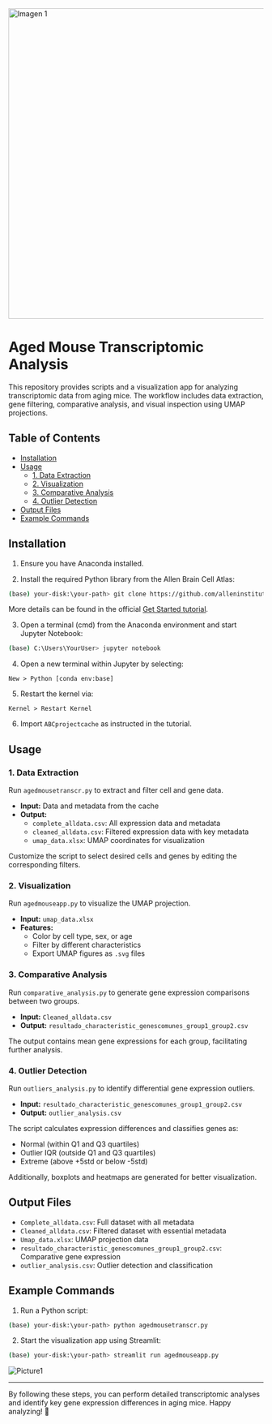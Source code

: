 <img width="612" alt="Imagen 1" src="https://github.com/user-attachments/assets/3cde9cb2-cc53-4541-b029-1218a7cf1b54" />

# Aged Mouse Transcriptomic Analysis

This repository provides scripts and a visualization app for analyzing transcriptomic data from aging mice. The workflow includes data extraction, gene filtering, comparative analysis, and visual inspection using UMAP projections.

## Table of Contents

- [Installation](#installation)
- [Usage](#usage)
  - [1. Data Extraction](#1-data-extraction)
  - [2. Visualization](#2-visualization)
  - [3. Comparative Analysis](#3-comparative-analysis)
  - [4. Outlier Detection](#4-outlier-detection)
- [Output Files](#output-files)
- [Example Commands](#example-commands)

## Installation

1. Ensure you have Anaconda installed.

2. Install the required Python library from the Allen Brain Cell Atlas:

```bash
(base) your-disk:\your-path> git clone https://github.com/alleninstitute/abc_atlas_access.git
```

More details can be found in the official [Get Started tutorial](https://alleninstitute.github.io/abc_atlas_access/notebooks/getting_started.html).

3. Open a terminal (cmd) from the Anaconda environment and start Jupyter Notebook:

```bash
(base) C:\Users\YourUser> jupyter notebook
```

4. Open a new terminal within Jupyter by selecting:

```
New > Python [conda env:base]
```

5. Restart the kernel via:

```
Kernel > Restart Kernel
```

6. Import `ABCprojectcache` as instructed in the tutorial.

## Usage

### 1. Data Extraction

Run `agedmousetranscr.py` to extract and filter cell and gene data.

- **Input:** Data and metadata from the cache
- **Output:**
  - `complete_alldata.csv`: All expression data and metadata
  - `cleaned_alldata.csv`: Filtered expression data with key metadata
  - `umap_data.xlsx`: UMAP coordinates for visualization

Customize the script to select desired cells and genes by editing the corresponding filters.

### 2. Visualization

Run `agedmouseapp.py` to visualize the UMAP projection.

- **Input:** `umap_data.xlsx`
- **Features:**
  - Color by cell type, sex, or age
  - Filter by different characteristics
  - Export UMAP figures as `.svg` files

### 3. Comparative Analysis

Run `comparative_analysis.py` to generate gene expression comparisons between two groups.

- **Input:** `Cleaned_alldata.csv`
- **Output:** `resultado_characteristic_genescomunes_group1_group2.csv`

The output contains mean gene expressions for each group, facilitating further analysis.

### 4. Outlier Detection

Run `outliers_analysis.py` to identify differential gene expression outliers.

- **Input:** `resultado_characteristic_genescomunes_group1_group2.csv`
- **Output:** `outlier_analysis.csv`

The script calculates expression differences and classifies genes as:
- Normal (within Q1 and Q3 quartiles)
- Outlier IQR (outside Q1 and Q3 quartiles)
- Extreme (above +5std or below -5std)

Additionally, boxplots and heatmaps are generated for better visualization.

## Output Files

- `Complete_alldata.csv`: Full dataset with all metadata
- `Cleaned_alldata.csv`: Filtered dataset with essential metadata
- `Umap_data.xlsx`: UMAP projection data
- `resultado_characteristic_genescomunes_group1_group2.csv`: Comparative gene expression
- `outlier_analysis.csv`: Outlier detection and classification

## Example Commands

1. Run a Python script:

```bash
(base) your-disk:\your-path> python agedmousetranscr.py
```

2. Start the visualization app using Streamlit:

```bash
(base) your-disk:\your-path> streamlit run agedmouseapp.py
```

![Picture1](https://github.com/user-attachments/assets/2e7933dc-1370-44cf-bcd5-471ec7eefe9d)


---

By following these steps, you can perform detailed transcriptomic analyses and identify key gene expression differences in aging mice. Happy analyzing! 🎉

